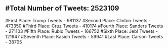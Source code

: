 #Total Number of Tweets: 2523109 
---
#First Place: Trump Tweets - 981137
#Second Place: Clinton Tweets - 473350
#Third Place: Cruz Tweets - 410174
#Fourth Place: Sanders Tweets - 271103
#Fifth Place: Rubio Tweets - 166752
#Sixth Place: Jeb! Tweets - 121947
#Seventh Place: Kasich Tweets - 59941
#Last Place: Carson Tweets - 38705
